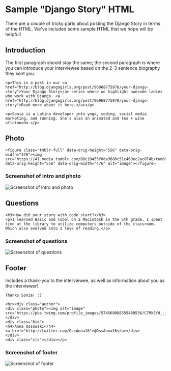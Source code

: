 # Sample "Django Story" HTML 
There are a couple of tricky parts about posting the Django Story in terms of the HTML. We've included some sample HTML that we hope will be helpful! 

## Introduction 
The first paragraph should stay the same; the second paragraph is where you can introduce your interviewee based on the 2-3 sentence biography they sent you. 
```
<p>This is a post in our <a href="http://blog.djangogirls.org/post/96968775978/your-django-story">Your Django Story</a> series where we highlight awesome ladies who work with Django. <a href="http://blog.djangogirls.org/post/96968775978/your-django-story">Read more about it here.</a></p>

<p>Sonia is a Latina developer into yoga, coding, social media marketing, and running. She's also an animated and tea + wine aficionado.</p>
``` 

## Photo
```
<figure class="tmblr-full" data-orig-height="556" data-orig-width="476"><img src="https://41.media.tumblr.com/08c10455f0da3686c51c469ec2ac074b/tumblr_inline_nss27pCXXW1sescfp_540.png" data-orig-height="556" data-orig-width="476" alt="image"></figure>
```
### Screenshot of intro and photo
![Screenshot of intro and photo](http://i.imgur.com/xu2uEmS.png)

## Questions 
```
<h3>How did your story with code start?</h3>
<p>I learned Basic and Cobol on a Macintosh in the 5th grade. I spent time at the library to utilize computers outside of the classroom. Which also evolved into a love of reading.</p>
```
### Screenshot of questions
![Screenshot of questions](http://i.imgur.com/SiR8uEA.png)

## Footer 
Includes a thank-you to the interviewee, as well as information about you as the interviewer! 
``` 
Thanks Sonia! :)

<hr><div class="author">
<div class="photo"><img alt="image" src="https://pbs.twimg.com/profile_images/574569088359489536/C7MkEYd_.jpeg"></div>
<div class="bio">
<h4>Anna Ossowski</h4>
<a href="http://twitter.com/OssAnna16">@OssAnna16</a></div>
</div>
<div class="cls"></div></p>
```
### Screenshot of footer
![Screenshot of footer](http://i.imgur.com/g61qCAs.png)
